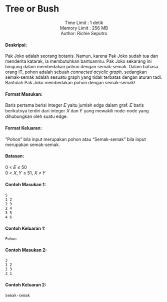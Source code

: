 # Tree or Bush
<p align="center">
  Time Limit : 1 detik<br>
  Memory Limit : 256 MB<br>
  Author: Richie Seputro
</p>


#### Deskripsi: 
Pak Joko adalah seorang botanis. Namun, karena Pak Joko sudah tua dan menderita katarak, ia membutuhkan bantuanmu. Pak Joko sekarang ini bingung dalam membedakan pohon dengan semak-semak. Dalam bahasa orang IT, pohon adalah sebuah _connected acyclic graph_, sedangkan semak-semak adalah sesuatu graph yang tidak terbatas dengan aturan tadi. Bantulah Pak Joko membedakan pohon dengan semak-semak!

#### Format Masukan:
Baris pertama berisi integer 𝐸 yaitu jumlah edge dalam graf. 𝐸 baris berikutnya terdiri dari integer 𝑋 dan 𝑌 yang mewakili node-node yang dihubungkan oleh suatu edge.

#### Format Keluaran:
“Pohon” bila input merupakan pohon atau “Semak-semak” bila input merupakan semak-semak.

#### Batasan:
0 < 𝐸 ≤ 50<br>
0 < 𝑋, 𝑌 ≤ 51, 𝑋 ≠ 𝑌

#### Contoh Masukan 1:
```
5
1 2
2 3
2 4
3 5
4 6
```

#### Contoh Keluaran 1:
```
Pohon
```

#### Contoh Masukan 2:
```
3
1 2
2 3
3 1
```

#### Contoh Keluaran 2:
```
Semak-semak
```
